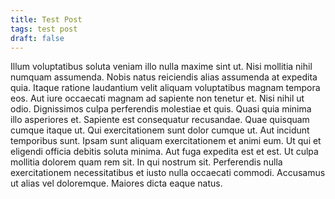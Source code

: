 ```yaml
---
title: Test Post
tags: test post
draft: false
---
```

Illum voluptatibus soluta veniam illo nulla maxime sint ut. Nisi mollitia nihil numquam assumenda. Nobis natus reiciendis alias assumenda at expedita quia. Itaque ratione laudantium velit aliquam voluptatibus magnam tempora eos. Aut iure occaecati magnam ad sapiente non tenetur et. Nisi nihil ut odio. Dignissimos culpa perferendis molestiae et quis. Quasi quia minima illo asperiores et. Sapiente est consequatur recusandae. Quae quisquam cumque itaque ut. Qui exercitationem sunt dolor cumque ut. Aut incidunt temporibus sunt. Ipsam sunt aliquam exercitationem et animi eum. Ut qui et eligendi officia debitis soluta minima. Aut fuga expedita est et est. Ut culpa mollitia dolorem quam rem sit. In qui nostrum sit. Perferendis nulla exercitationem necessitatibus et iusto nulla occaecati commodi. Accusamus ut alias vel doloremque. Maiores dicta eaque natus.
